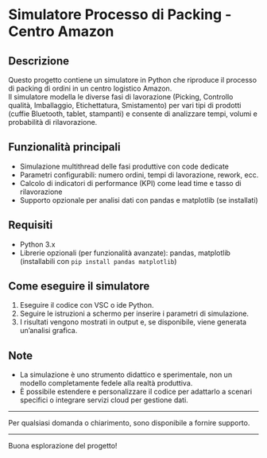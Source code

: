 # Simulatore Processo di Packing - Centro Amazon

## Descrizione
Questo progetto contiene un simulatore in Python che riproduce il processo di packing di ordini in un centro logistico Amazon.  
Il simulatore modella le diverse fasi di lavorazione (Picking, Controllo qualità, Imballaggio, Etichettatura, Smistamento) per vari tipi di prodotti (cuffie Bluetooth, tablet, stampanti) e consente di analizzare tempi, volumi e probabilità di rilavorazione.

## Funzionalità principali
- Simulazione multithread delle fasi produttive con code dedicate
- Parametri configurabili: numero ordini, tempi di lavorazione, rework, ecc.
- Calcolo di indicatori di performance (KPI) come lead time e tasso di rilavorazione
- Supporto opzionale per analisi dati con pandas e matplotlib (se installati)

## Requisiti
- Python 3.x
- Librerie opzionali (per funzionalità avanzate): pandas, matplotlib (installabili con `pip install pandas matplotlib`)

## Come eseguire il simulatore
1. Eseguire il codice con VSC o ide Python.
2. Seguire le istruzioni a schermo per inserire i parametri di simulazione.
3. I risultati vengono mostrati in output e, se disponibile, viene generata un’analisi grafica.

## Note
- La simulazione è uno strumento didattico e sperimentale, non un modello completamente fedele alla realtà produttiva.
- È possibile estendere e personalizzare il codice per adattarlo a scenari specifici o integrare servizi cloud per gestione dati.

---

Per qualsiasi domanda o chiarimento, sono disponibile a fornire supporto.

---

Buona esplorazione del progetto!
